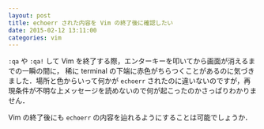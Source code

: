 ```yaml
---
layout: post
title: echoerr された内容を Vim の終了後に確認したい
date: 2015-02-12 13:11:00
categories: vim
---
```

<p><code>:qa</code> や <code>:qa!</code> して Vim を終了する際，エンターキーを叩いてから画面が消えるまでの一瞬の間に， 稀に terminal の下端に赤色がちらつくことがあるのに気づきました．場所と色からいって何かが <code>echoerr</code> されたのに違いないのですが，再現条件が不明な上メッセージを読めないので何が起こったのかさっぱりわかりません．</p>

<p>Vim の終了後にも <code>echoerr</code> の内容を辿れるようにすることは可能でしょうか．</p>
